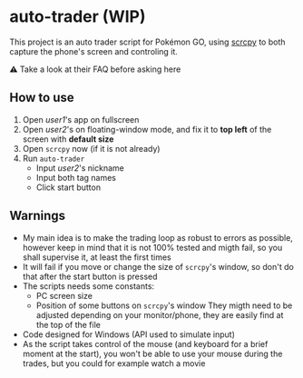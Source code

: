 # auto-trader (WIP)
This project is an auto trader script for Pokémon GO, using [scrcpy](https://github.com/Genymobile/scrcpy) to both capture the phone's screen and controling it.

⚠️ Take a look at their FAQ before asking here

## How to use

1. Open *user1*'s app on fullscreen
1. Open *user2*'s on floating-window mode, and fix it to **top left** of the screen with **default size**
1. Open `scrcpy` now (if it is not already)
1. Run `auto-trader`
   - Input *user2*'s nickname
   - Input both tag names
   - Click start button

## Warnings
- My main idea is to make the trading loop as robust to errors as possible, however keep in mind that it is not 100% tested and migth fail, so you shall supervise it, at least the first times
- It will fail if you move or change the size of `scrcpy`'s window, so don't do that after the start button is pressed
- The scripts needs some constants:
  - PC screen size
  - Position of some buttons on `scrcpy`'s window
They migth need to be adjusted depending on your monitor/phone, they are easily find at the top of the file
- Code designed for Windows (API used to simulate input)
- As the script takes control of the mouse (and keyboard for a brief moment at the start), you won't be able to use your mouse during the trades, but you could for example watch a movie
